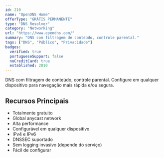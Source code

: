 ```yaml
---
id: 210
name: "OpenDNS Home"
offerType: "GRÁTIS PERMANENTE"
type: "DNS Resolver"
category: "Networking"
url: "https://www.opendns.com/"
summary: "DNS com filtragem de conteúdo, controle parental."
tags: ["DNS", "Público", "Privacidade"]
badges:
  verified: true
  portugueseSupport: false
  noCreditCard: true
  established: 2010
---
```


DNS com filtragem de conteúdo, controle parental. Configure em qualquer dispositivo para navegação mais rápida e/ou segura.

## Recursos Principais

- Totalmente gratuito
- Global anycast network
- Alta performance
- Configurável em qualquer dispositivo
- IPv4 e IPv6
- DNSSEC suportado
- Sem logging invasivo (depende do serviço)
- Fácil de configurar
